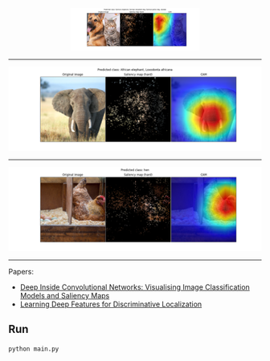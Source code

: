 
<p align="center">
  <img src="samples/Figure_1.png" alt="src1" width=256/>
</p>

----

<p align="center">
  <img src="samples/Figure_2.png" alt="src2"/>
</p>

----

<p align="center">
  <img src="samples/Figure_3.png" alt="src3"/>
</p>


----  
Papers: 
* <a href="https://arxiv.org/abs/1312.6034"> Deep Inside Convolutional Networks: Visualising Image Classification Models and Saliency Maps </a>
* <a href="http://cnnlocalization.csail.mit.edu/Zhou_Learning_Deep_Features_CVPR_2016_paper.pdf"> Learning Deep Features for Discriminative Localization </a> 
  

## Run
```shell
python main.py
```
